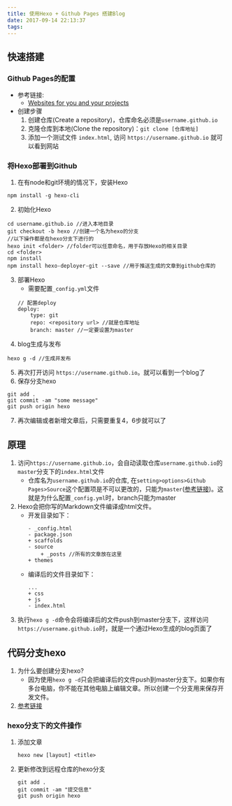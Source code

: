 ```yaml
---
title: 使用Hexo + Github Pages 搭建Blog
date: 2017-09-14 22:13:37
tags:
---
```


## 快速搭建
### Github Pages的配置
* 参考链接:
    - [Websites for you and your projects](https://pages.github.com/)
* 创建步骤
    1. 创建仓库(Create a repository)，仓库命名必须是`username.github.io`
    2. 克隆仓库到本地(Clone the repository)：`git clone [仓库地址]`
    3. 添加一个测试文件 `index.html`, 访问 `https://username.github.io` 就可以看到网站

### 将Hexo部署到Github
1. 在有node和git环境的情况下，安装Hexo
```
npm install -g hexo-cli
```
2. 初始化Hexo
```
cd username.github.io //进入本地目录
git checkout -b hexo //创建一个名为hexo的分支
//以下操作都是在hexo分支下进行的
hexo init <folder> //folder可以任意命名，用于存放Hexo的相关目录
cd <folder>
npm install
npm install hexo-deployer-git --save //用于推送生成的文章到github仓库的
```
3. 部署Hexo
    * 需要配置`_config.yml`文件
    ```
    // 配置deploy
    deploy:
        type: git
        repo: <repository url> //就是仓库地址
        branch: master //一定要设置为master
    ```
4. blog生成与发布
```
hexo g -d //生成并发布
```
5. 再次打开访问 `https://username.github.io`。就可以看到一个blog了
6. 保存分支hexo
```
git add .
git commit -am "some message"
git push origin hexo
```
7. 再次编辑或者新增文章后，只需要重复4，6步就可以了

## 原理
1. 访问`https://username.github.io`，会自动读取仓库`username.github.io`的`master`分支下的`index.html`文件
    * 仓库名为`username.github.io`的仓库, 在`setting>options>Github Pages>Source`这个配置项是不可以更改的，只能为`master`([参考链接](https://help.github.com/articles/configuring-a-publishing-source-for-github-pages/))。这就是为什么配置`_config.yml`时，branch只能为master
2. Hexo会把你写的Markdown文件编译成html文件。
    * 开发目录如下：
        ```
        - _config.html
        - package.json
        + scaffolds
        - source
            + _posts //所有的文章放在这里
        + themes
        ```
    * 编译后的文件目录如下：
        ```
        ...
        + css
        + js
        - index.html
        ```
3. 执行`hexo g -d`命令会将编译后的文件push到master分支下，这样访问`https://username.github.io`时，就是一个通过Hexo生成的blog页面了

## 代码分支hexo
1. 为什么要创建分支hexo?
    * 因为使用`hexo g -d`只会把编译后的文件push到master分支下。如果你有多台电脑，你不能在其他电脑上编辑文章。所以创建一个分支用来保存开发文件。
2. [参考链接](https://www.zhihu.com/question/21193762)
### hexo分支下的文件操作
1. 添加文章
    ```
    hexo new [layout] <title>
    ```
2. 更新修改到远程仓库的hexo分支
    ```
    git add .
    git commit -am "提交信息"
    git push origin hexo
    ```
